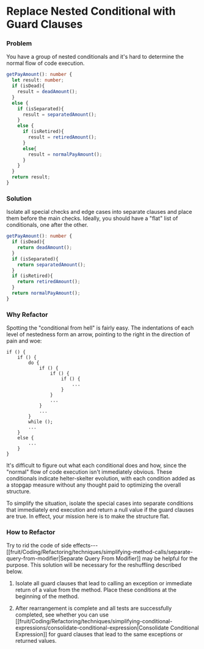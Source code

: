 # Replace Nested Conditional with Guard Clauses

### Problem

You have a group of nested conditionals and it's hard to determine the normal flow of code execution.

```ts
getPayAmount(): number {
  let result: number;
  if (isDead){
    result = deadAmount();
  }
  else {
    if (isSeparated){
      result = separatedAmount();
    }
    else {
      if (isRetired){
        result = retiredAmount();
      }
      else{
        result = normalPayAmount();
      }
    }
  }
  return result;
}
```

### Solution

Isolate all special checks and edge cases into separate clauses and place them before the main checks. Ideally, you should have a "flat" list of conditionals, one after the other.

```ts
getPayAmount(): number {
  if (isDead){
    return deadAmount();
  }
  if (isSeparated){
    return separatedAmount();
  }
  if (isRetired){
    return retiredAmount();
  }
  return normalPayAmount();
}
```

### Why Refactor

Spotting the "conditional from hell" is fairly easy. The indentations of each level of nestedness form an arrow, pointing to the right in the direction of pain and woe:

``` code
if () {
    if () {
        do {
            if () {
                if () {
                    if () {
                        ...
                    }
                }
                ...
            }
            ...
        }
        while ();
        ...
    }
    else {
        ...
    }
}
```

It's difficult to figure out what each conditional does and how, since the "normal" flow of code execution isn't immediately obvious. These conditionals indicate helter-skelter evolution, with each condition added as a stopgap measure without any thought paid to optimizing the overall structure.

To simplify the situation, isolate the special cases into separate
conditions that immediately end execution and return a null value if the guard clauses are true. In effect, your mission here is to make the structure flat.

### How to Refactor

Try to rid the code of side effects---[[fruit/Coding/Refactoring/techniques/simplifying-method-calls/separate-query-from-modifier|Separate Query From Modifier]] may be helpful for the purpose. This solution will be necessary for the reshuffling described below.

1. Isolate all guard clauses that lead to calling an exception or immediate return of a value from the method. Place these conditions at the beginning of the method.

2. After rearrangement is complete and all tests are successfully completed, see whether you can use [[fruit/Coding/Refactoring/techniques/simplifying-conditional-expressions/consolidate-conditional-expression|Consolidate Conditional Expression]] for guard clauses that lead to the same exceptions or returned values.
